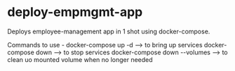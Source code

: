 # deploy-empmgmt-app
Deploys employee-management app in 1 shot using docker-compose.

Commands to use - 
docker-compose up -d  --> to bring up services
docker-compose down   --> to stop services
docker-compose down --volumes  --> to clean uo mounted volume when no longer needed